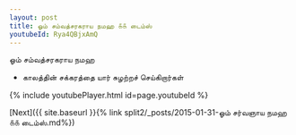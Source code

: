 ```yaml
---
layout: post
title: ஓம் சம்வத்சரகராய நமஹ ௧௧ டைம்ஸ்
youtubeId: Rya4QBjxAmQ
---
```

 
 
 ஓம் சம்வத்சரகராய நமஹ  
 
 -  காலத்தின் சக்கரத்தை யார் சுழற்றச் செய்கிறார்கள் 
 
  
 
  
 
 
 
 
 
 


{% include youtubePlayer.html id=page.youtubeId %}
 
[Next]({{ site.baseurl }}{% link  split2/_posts/2015-01-31-ஓம் சர்வஞாய நமஹ ௧௧ டைம்ஸ்.md%})
 
